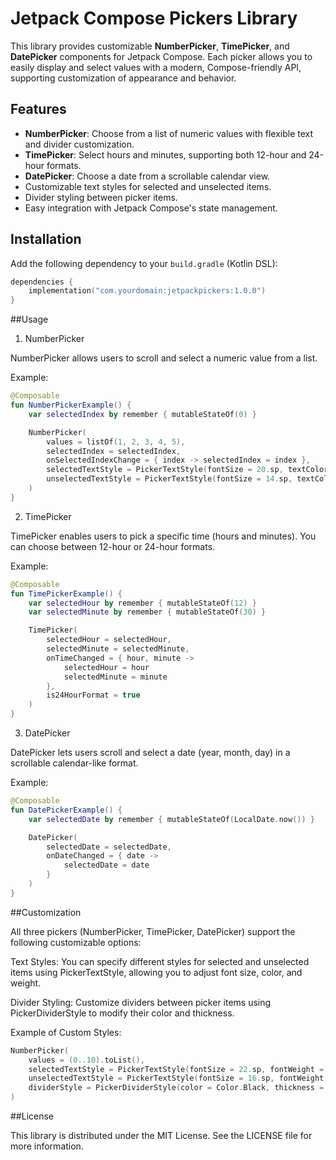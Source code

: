 # Jetpack Compose Pickers Library

This library provides customizable **NumberPicker**, **TimePicker**, and **DatePicker** components for Jetpack Compose. Each picker allows you to easily display and select values with a modern, Compose-friendly API, supporting customization of appearance and behavior.

## Features

- **NumberPicker**: Choose from a list of numeric values with flexible text and divider customization.
- **TimePicker**: Select hours and minutes, supporting both 12-hour and 24-hour formats.
- **DatePicker**: Choose a date from a scrollable calendar view.
- Customizable text styles for selected and unselected items.
- Divider styling between picker items.
- Easy integration with Jetpack Compose's state management.

## Installation

Add the following dependency to your `build.gradle` (Kotlin DSL):

```kotlin
dependencies {
    implementation("com.yourdomain:jetpackpickers:1.0.0")
}
````

##Usage

1. NumberPicker

NumberPicker allows users to scroll and select a numeric value from a list.

Example:

```kotlin
@Composable
fun NumberPickerExample() {
    var selectedIndex by remember { mutableStateOf(0) }

    NumberPicker(
        values = listOf(1, 2, 3, 4, 5),
        selectedIndex = selectedIndex,
        onSelectedIndexChange = { index -> selectedIndex = index },
        selectedTextStyle = PickerTextStyle(fontSize = 20.sp, textColor = Color.Red),
        unselectedTextStyle = PickerTextStyle(fontSize = 14.sp, textColor = Color.Gray)
    )
}
```

2. TimePicker

TimePicker enables users to pick a specific time (hours and minutes). You can choose between 12-hour or 24-hour formats.

Example:

```kotlin
@Composable
fun TimePickerExample() {
    var selectedHour by remember { mutableStateOf(12) }
    var selectedMinute by remember { mutableStateOf(30) }

    TimePicker(
        selectedHour = selectedHour,
        selectedMinute = selectedMinute,
        onTimeChanged = { hour, minute ->
            selectedHour = hour
            selectedMinute = minute
        },
        is24HourFormat = true
    )
}
```

3. DatePicker

DatePicker lets users scroll and select a date (year, month, day) in a scrollable calendar-like format.

Example:

```kotlin
@Composable
fun DatePickerExample() {
    var selectedDate by remember { mutableStateOf(LocalDate.now()) }

    DatePicker(
        selectedDate = selectedDate,
        onDateChanged = { date ->
            selectedDate = date
        }
    )
}
```

##Customization

All three pickers (NumberPicker, TimePicker, DatePicker) support the following customizable options:

Text Styles: You can specify different styles for selected and unselected items using PickerTextStyle, allowing you to adjust font size, color, and weight.

Divider Styling: Customize dividers between picker items using PickerDividerStyle to modify their color and thickness.

Example of Custom Styles:

```kotlin
NumberPicker(
    values = (0..10).toList(),
    selectedTextStyle = PickerTextStyle(fontSize = 22.sp, fontWeight = FontWeight.Bold, textColor = Color.Blue),
    unselectedTextStyle = PickerTextStyle(fontSize = 16.sp, fontWeight = FontWeight.Light, textColor = Color.Gray),
    dividerStyle = PickerDividerStyle(color = Color.Black, thickness = 1.dp)
)
```

##License

This library is distributed under the MIT License. See the LICENSE file for more information.
